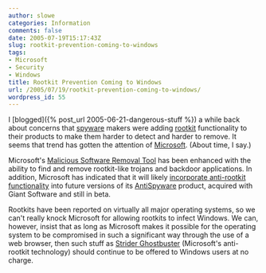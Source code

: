 ```yaml
---
author: slowe
categories: Information
comments: false
date: 2005-07-19T15:17:43Z
slug: rootkit-prevention-coming-to-windows
tags:
- Microsoft
- Security
- Windows
title: Rootkit Prevention Coming to Windows
url: /2005/07/19/rootkit-prevention-coming-to-windows/
wordpress_id: 55
---
```


I [blogged]({% post_url 2005-06-21-dangerous-stuff %}) a while back about concerns that [spyware](http://en.wikipedia.org/wiki/Spyware) makers were adding [rootkit](http://en.wikipedia.org/wiki/Root_kit) functionality to their products to make them harder to detect and harder to remove. It seems that trend has gotten the attention of [Microsoft](http://www.microsoft.com). (About time, I say.)

Microsoft's [Malicious Software Removal Tool](https://www.microsoft.com/en-us/download/malicious-software-removal-tool-details.aspx) has been enhanced with the ability to find and remove rootkit-like trojans and backdoor applications. In addition, Microsoft has indicated that it will likely [incorporate anti-rootkit functionality](http://www.eweek.com/article2/0,1759,1838294,00.asp) into future versions of its [AntiSpyware](http://www.microsoft.com/athome/security/spyware/software/default.mspx) product, acquired with Giant Software and still in beta.

Rootkits have been reported on virtually all major operating systems, so we can't really knock Microsoft for allowing rootkits to infect Windows. We can, however, insist that as long as Microsoft makes it possible for the operating system to be compromised in such a significant way through the use of a web browser, then such stuff as [Strider Ghostbuster](http://research.microsoft.com/rootkit/) (Microsoft's anti-rootkit technology) should continue to be offered to Windows users at no charge.
